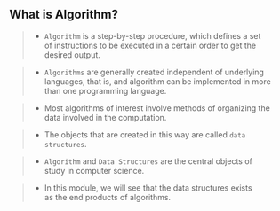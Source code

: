 ## What is Algorithm?

> - `Algorithm` is a step-by-step procedure, which defines a set <br />
    of instructions to be executed in a certain order to get the <br />
    desired output.


> - `Algorithms` are generally created independent of underlying <br />
    languages, that is, and algorithm can be implemented in more <br />
    than one programming language.

> - Most algorithms of interest involve methods of organizing the <br />
    data involved in the computation.

> - The objects that are created in this way are called `data structures`.

> - `Algorithm` and `Data Structures` are the central objects of <br />
    study in computer science.

> - In this module, we will see that the data structures exists <br />
    as the end products of algorithms.
